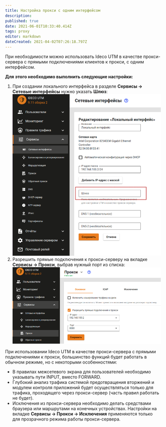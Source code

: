 ```yaml
---
title: Настройка прокси с одним интерфейсом
description: 
published: true
date: 2021-06-01T10:33:40.414Z
tags: proxy
editor: markdown
dateCreated: 2021-04-02T07:26:18.797Z
---
```


При необходимости можно использовать Ideco UTM в качестве прокси-сервера с прямыми подключениями клиентов к прокси, с одним интерфейсом.

**Для этого необходимо выполнить следующие настройки:**

1. При создании локального интерфейса в разделе **Сервисы -> Сетевые интерфейсы** нужно указать **Шлюз**:
![gate-local-int9-11.png](/gate-local-int9-11.png)
1. Разрешить прямые подключения к прокси-серверу на вкладке **Сервисы -> Прокси**, выбрав нужный порт из списка:
![proxy-main9-11.png](/proxy-main9-11.png)

При использовании Ideco UTM в качестве прокси-сервера с прямыми подключениями к прокси, большинство функций будет работать в обычном режиме, но с некоторыми особенностями:

- В правилах межсетевого экрана для пользователей необходимо указывать пути INPUT, вместо FORWARD.
- Глубокий анализ трафика системой предотвращения вторжений и модулем контроля приложений будет осуществляться только для трафика, проходящего через прокси-сервер (часть правил работать не будет).
- Исключения из прокси-сервера необходимо делать средствами браузера или маршрутами на конечных устройствах. Настройки на вкладке **Сервисы -> Прокси -> Исключения** применяются только для прозрачного режима работы прокси-сервера.